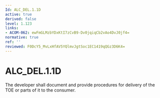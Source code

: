 ```yaml
---
Id: ALC_DEL.1.1D
active: true
derived: false
level: 1.123
links:
- ACOM-062: ewFmGLMzbYDxKtI7zCvB9-Dv0jqiqCb2vAo4DvJ0jf4=
normative: true
ref: ''
reviewed: F0DcY5_MvLxHfAV5YQlmvJgtSoc1EC1419qQGz3D6K4=
---
```


# ALC_DEL.1.1D

The developer shall document and provide procedures for delivery of the TOE or parts of it to the consumer.